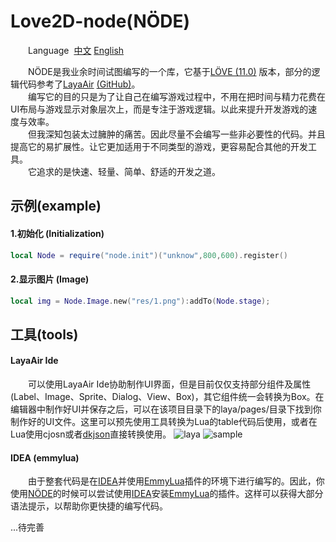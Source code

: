 # Love2D-node(NÖDE)

&emsp;&emsp;Language&nbsp; [中文](https://github.com/rifox/love2d-node/blob/master/README.md/) [English](https://github.com/rifox/love2d-node/blob/master/README-en.md/)<br/>

&emsp;&emsp;NÖDE是我业余时间试图编写的一个库，它基于[LÖVE (11.0)](http://love2d.org/) <!--[(GitHub)](https://bitbucket.org/rude/love
/) -->版本，部分的逻辑代码参考了[LayaAir](https://www.layabox.com/) [(GitHub)](https://github.com/layabox/layaair/)。<br/>
&emsp;&emsp;编写它的目的只是为了让自己在编写游戏过程中，不用在把时间与精力花费在UI布局与游戏显示对象层次上，而是专注于游戏逻辑。以此来提升开发游戏的速度与效率。<br/>
&emsp;&emsp;但我深知包装太过臃肿的痛苦。因此尽量不会编写一些非必要性的代码。并且提高它的易扩展性。让它更加适用于不同类型的游戏，更容易配合其他的开发工具。<br/>
&emsp;&emsp;它追求的是快速、轻量、简单、舒适的开发之道。

## 示例(example)
#### 1.初始化 (Initialization)
```lua
local Node = require("node.init")("unknow",800,600).register()
```
#### 2.显示图片 (Image)
```lua
local img = Node.Image.new("res/1.png"):addTo(Node.stage);
```

## 工具(tools)
#### LayaAir Ide
&emsp;&emsp;可以使用LayaAir Ide协助制作UI界面，但是目前仅仅支持部分组件及属性(Label、Image、Sprite、Dialog、View、Box)，其它组件统一会转换为Box。在编辑器中制作好UI并保存之后，可以在该项目目录下的laya/pages/目录下找到你制作好的UI文件。这里可以预先使用工具转换为Lua的table代码后使用，或者在Lua使用cjosn或者[dkjson](http://dkolf.de/src/dkjson-lua.fsl/home/)直接转换使用。
![laya](https://github.com/rifox/love2d-node/wiki/images/laya.png)
![sample](https://github.com/rifox/love2d-node/wiki/images/sample.gif)

#### IDEA (emmylua)
&emsp;&emsp;由于整套代码是在[IDEA](https://www.jetbrains.com/idea/)并使用[EmmyLua](https://github.com/EmmyLua/IntelliJ-EmmyLua)插件的环境下进行编写的。因此，你使用[NÖDE](#)的时候可以尝试使用[IDEA](https://www.jetbrains.com/idea/)安装[EmmyLua](https://github.com/EmmyLua/IntelliJ-EmmyLua)的插件。这样可以获得大部分语法提示，以帮助你更快捷的编写代码。

...待完善